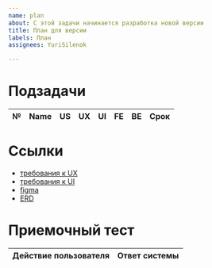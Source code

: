 ```yaml
---
name: plan
about: С этой задачи начинается разработка новой версии
title: План для версии
labels: План
assignees: YuriSilenok

---
```


# Подзадачи

№ | Name | US |  UX | UI | FE | BE | Срок
 --- |  --- | --- | --- |  --- |  --- |  --- |  --- 

# Ссылки
- [требования к UX](https://raw.githubusercontent.com/YuriSilenok/self-checking/main/documentation/UX.md)
- [требования к UI](https://raw.githubusercontent.com/YuriSilenok/self-checking/main/documentation/UI.md)
- [figma](https://www.figma.com/file/jo7JCWO6fNQ85TyZxemGlN/Untitled?node-id=15%3A10)
- [ERD](https://drive.google.com/file/d/1oZuyPfy40A1k8cG-4t6qGJ0O5u_OflCk/view?usp=sharing)

# Приемочный тест
Действие пользователя | Ответ системы
--- | ---
